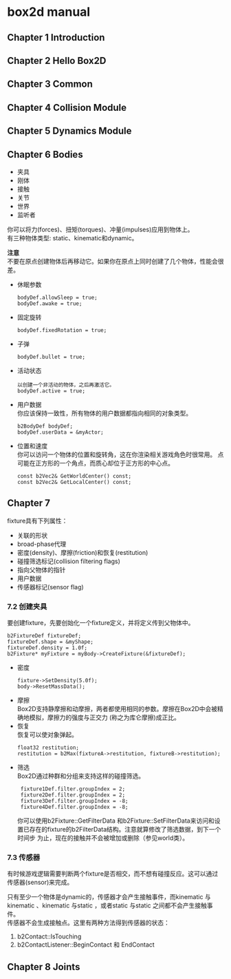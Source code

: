 # box2d manual

## Chapter 1 Introduction

## Chapter 2 Hello Box2D

## Chapter 3 Common

## Chapter 4 Collision Module

## Chapter 5 Dynamics Module

## Chapter 6 Bodies  
+   夹具  
+	刚体  
+	接触  
+	关节  
+	世界  
+	监听者  

你可以将力(forces)、扭矩(torques)、冲量(impulses)应用到物体上。  
有三种物体类型: static、kinematic和dynamic。

**注意**  
不要在原点创建物体后再移动它。如果你在原点上同时创建了几个物体，性能会很差。


+ 休眠参数  
    ```
    bodyDef.allowSleep = true;
    bodyDef.awake = true;
    ```
+ 固定旋转  
    ```
    bodyDef.fixedRotation = true;
    ```
+ 子弹  
    ```
    bodyDef.bullet = true;
    ```
+ 活动状态 
    ```
    以创建一个非活动的物体，之后再激活它。
    bodyDef.active = true;
    ```
+ 用户数据  
 你应该保持一致性，所有物体的用户数据都指向相同的对象类型。
    ```
    b2BodyDef bodyDef;
    bodyDef.userData = &myActor;
    ```

+ 位置和速度  
你可以访问一个物体的位置和旋转角，这在你渲染相关游戏角色时很常用。
点可能在正方形的一个角点，而质心却位于正方形的中心点。
    ```
    const b2Vec2& GetWorldCenter() const;
    const b2Vec2& GetLocalCenter() const;
    ```

## Chapter 7 
 fixture具有下列属性：
+	关联的形状
+	broad-phase代理
+	密度(density)、摩擦(friction)和恢复(restitution)
+	碰撞筛选标记(collision filtering flags)
+	指向父物体的指针
+	用户数据
+	传感器标记(sensor flag)

### 7.2 创建夹具
要创建fixture，先要创始化一个fixture定义，并将定义传到父物体中。
```
b2FixtureDef fixtureDef;
fixtureDef.shape = &myShape;
fixtureDef.density = 1.0f;
b2Fixture* myFixture = myBody->CreateFixture(&fixtureDef);
```
+ 密度
    ```
    fixture->SetDensity(5.0f);
    body->ResetMassData();
    ```
+ 摩擦  
    Box2D支持静摩擦和动摩擦，两者都使用相同的参数。摩擦在Box2D中会被精确地模拟，摩擦力的强度与正交力 (称之为库仑摩擦)成正比。
+ 恢复  
    恢复可以使对象弹起。
    ```
    float32 restitution;
    restitution = b2Max(fixtureA->restitution, fixtureB->restitution);
    ```
+ 筛选  
   Box2D通过种群和分组来支持这样的碰撞筛选。  
   ```
    fixture1Def.filter.groupIndex = 2;
    fixture2Def.filter.groupIndex = 2;
    fixture3Def.filter.groupIndex = -8;
    fixture4Def.filter.groupIndex = -8;
   ```
   你可以使用b2Fixture::GetFilterData 和b2Fixture::SetFilterData来访问和设置已存在的fixture的b2FilterData结构。注意就算修改了筛选数据，到下一个时间步 为止，现在的接触并不会被增加或删除（参见world类）。

### 7.3 传感器  
有时候游戏逻辑需要判断两个fixture是否相交，而不想有碰撞反应。这可以通过传感器(sensor)来完成。

只有至少一个物体是dynamic的，传感器才会产生接触事件，而kinematic 与kinematic 、kinematic 与static ，或者static 与static 之间都不会产生接触事件。  
传感器不会生成接触点。这里有两种方法得到传感器的状态：
1.	b2Contact::IsTouching
2.	b2ContactListener::BeginContact 和 EndContact

## Chapter 8 Joints

